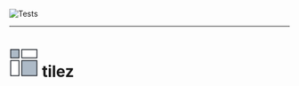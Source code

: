 ![Tests](https://github.com/spren9er/tilez/actions/workflows/test.yml/badge.svg)

----

# ![Logo](https://github.com/spren9er/tilez/blob/main/static/tilez.svg?raw=true) tilez